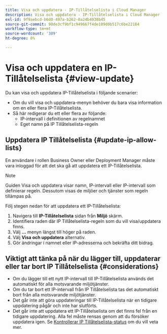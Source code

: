 ```yaml
---
title: Visa och uppdatera - IP-Tillåtelselista i Cloud Manager
description: Visa och uppdatera - IP-Tillåtelselista i Cloud Manager
exl-id: 9f9aebcd-b6d0-497a-b262-0a24b4938b45
source-git-commit: 90de3cf9bf1c949667f4de109d0b517c6be22184
workflow-type: tm+mt
source-wordcount: '309'
ht-degree: 0%

---
```


# Visa och uppdatera en IP-Tillåtelselista {#view-update}

Du kan visa och uppdatera IP-Tillåtelselista i följande scenarier:

* Om du vill visa och uppdatera-menyn behöver du bara visa information om en eller flera IP-Tillåtelselista.
* Så här redigerar du ett eller flera av följande:
   * IP-intervall i definitionen av regelnamnet
   * Eget namn på IP Tillåtelselista-regeln

## Uppdatera IP Tillåtelselista {#update-ip-allow-lists}


En användare i rollen Business Owner eller Deployment Manager måste vara inloggad för att det ska gå att uppdatera ett IP-Tillåtelselista.

>[!NOTE]
>Guiden Visa och uppdatera visar namn, IP-intervall eller IP-intervall som definierar regeln. Dessutom visas de miljöer och tjänster som regeln tillämpas på.

Följ stegen nedan för att uppdatera ett IP-Tillåtelselista:

1. Navigera till **IP-Tillåtelselista** sidan från **Miljö** skärm.
1. Identifiera raden där IP Tillåtelselista-regeln som du vill visa/uppdatera finns.
1. Välj **...** menyn längst till höger på raden.
1. Välj **Visa och uppdatera** alternativ.
1. Gör ändringar i namnet eller IP-adresserna och bekräfta ditt bidrag.

## Viktigt att tänka på när du lägger till, uppdaterar eller tar bort IP Tillåtelselista {#considerations}

* Om du lägger till ett nytt IP-intervall till IP-Tillåtelselista används det automatiskt för alla motsvarande miljötjänster.
* Om du tar bort ett IP-intervall från IP Tillåtelselista tas det automatiskt bort från alla motsvarande miljötjänster.
* Det går inte att göra uppdateringar till IP-Tillåtelselista när en tidigare uppdatering pågår och inte har slutförts.
* Det går inte att uppdatera ett IP-Tillåtelselista om det finns fel från en tidigare uppdatering. Alla fel måste rensas genom att du försöker uppdatera igen.
Se [Kontrollerar IP Tillåtelselista-status](/help/implementing/cloud-manager/ip-allow-lists/check-ip-allow-list-status.md) om du vill veta mer.
